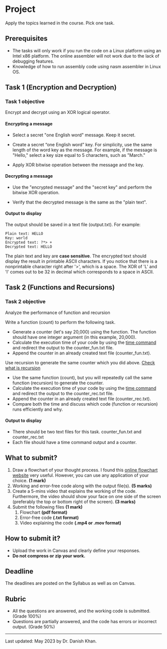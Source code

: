# Project

Apply the topics learned in the course. Pick one task.

## Prerequisites

- The tasks will only work if you run the code on a Linux platform using an Intel x86 platform. The online assembler will not work due to the lack of debugging features.
- Knowledge of how to run assembly code using nasm assembler in Linux OS.

## Task 1 (Encryption and Decryption)

### Task 1 objective

Encrypt and decrypt using an XOR logical operator.

#### Encrypting a message

- Select a secret "one English word" message. Keep it secret.

- Create a secret “one English word” key. For simplicity, use the same length of the word key as the message.  For example, if the message is "Hello," select a key size equal to 5 characters, such as "March."

- Apply XOR bitwise operation between the message and the key.

#### Decrypting a message

- Use the "encrypted message" and the "secret key" and perform the bitwise XOR operation.

- Verify that the decrypted message is the same as the "plain text".

#### Output to display

The output should be saved in a text file (output.txt). For example:

```
Plain text: HELLO
Key: world
Encrypted text: ?*> +
Decrypted text: HELLO
```

The plain text and key are __case sensitive__. The encrypted text should display the result in printable ASCII characters. If you notice that there is a nonprintable character right after '>', which is a space. The XOR of 'L' and 'l' comes out to be 32 in decimal which corresponds to a space in ASCII.


## Task 2 (Functions and Recursions)
### Task 2 objective

Analyze the performance of function and recursion

Write a function (count) to perform the following task.

- Generate a counter (let's say 20,000) using the function. The function should have one integer argument (in this example, 20,000).
- Calculate the execution time of your code by using the [time command](https://en.wikipedia.org/wiki/Time_(Unix)) and redirect the output to the counter_fun.txt file.
- Append the counter in an already created text file (counter_fun.txt).

Use recursion to generate the same counter which you did above. [Check what is recursion](https://en.wikipedia.org/wiki/Recursion_(computer_science)) 

- Use the same function (count), but you will repeatedly call the same function (recursion) to generate the counter.
- Calculate the execution time of your code by using the [time command](https://en.wikipedia.org/wiki/Time_(Unix)) and redirect the output to the counter_rec.txt file.
- Append the counter in an already created text file (counter_rec.txt).
- Compare both the time and discuss which code (function or recursion) runs efficiently and why.

#### Output to display

- There should be two text files for this task. counter_fun.txt and counter_rec.txt
- Each file should have a time command output and a counter.


## What to submit?

1. Draw a flowchart of your thought process. I found this [online flowchart website](http://www.draw.io/) very useful. However, you can use any application of your choice. **(1 mark)**
2. Working and error-free code along with the output file(s). **(5 marks)**
3. Create a 5-mins video that explains the working of the code. Furthermore, the video should show your face on one side of the screen (preferably the top or bottom right of the screen). **(3 marks)**
4. Submit the following files **(1 mark)**
   1. Flowchart **(pdf format)**
   2. Error-free code **(.txt format)**
   3. Video explaining the code **(.mp4 or .mov format)**


## How to submit it?

- Upload the work in Canvas and clearly define your responses.
- __Do not compress or zip your work.__

## Deadline

The deadlines are posted on the Syllabus as well as on Canvas.

## Rubric

- All the questions are answered, and the working code is submitted. (Grade 100%)
- Questions are partially answered, and the code has errors or incorrect output. (Grade 50%)

------

Last updated: May 2023 by Dr. Danish Khan. 
